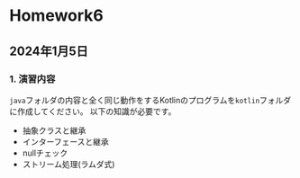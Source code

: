 # Homework6

## 2024年1月5日

### 1. 演習内容
`java`フォルダの内容と全く同じ動作をするKotlinのプログラムを`kotlin`フォルダに作成してください。
以下の知識が必要です。
- 抽象クラスと継承
- インターフェースと継承
- nullチェック
- ストリーム処理(ラムダ式)